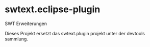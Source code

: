swtext.eclipse-plugin
=====================

SWT Erweiterungen

Dieses Projekt ersetzt das swtext.plugin projekt unter der devtools sammlung.
